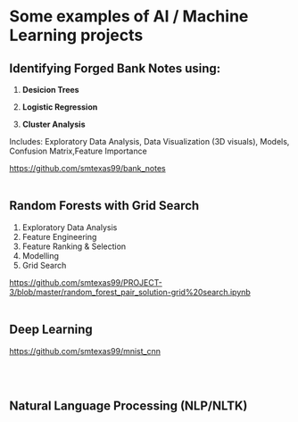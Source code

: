 
# Some examples of AI / Machine Learning projects
## Identifying Forged Bank Notes using:

1. <b>Desicion Trees</b>

2. <b>Logistic Regression</b>

3. <b>Cluster Analysis</b>

Includes: Exploratory Data Analysis, Data Visualization (3D visuals), Models, Confusion Matrix,Feature Importance

https://github.com/smtexas99/bank_notes
<br></br>

## Random Forests with Grid Search
1. Exploratory Data Analysis
2. Feature Engineering
3. Feature Ranking & Selection
4. Modelling
5. Grid Search

https://github.com/smtexas99/PROJECT-3/blob/master/random_forest_pair_solution-grid%20search.ipynb
<br></br>
## Deep Learning

https://github.com/smtexas99/mnist_cnn

<br></br>
## Natural Language Processing (NLP/NLTK)

